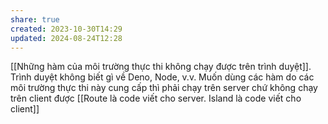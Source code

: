 ```yaml
---
share: true
created: 2023-10-30T14:29
updated: 2024-08-24T12:28
---
```

[[Những hàm của môi trường thực thi không chạy được trên trình duyệt]]. Trình duyệt không biết gì về Deno, Node, v.v. Muốn dùng các hàm do các môi trường thực thi này cung cấp thì phải chạy trên server chứ không chạy trên client được
[[Route là code viết cho server. Island là code viết cho client]]

